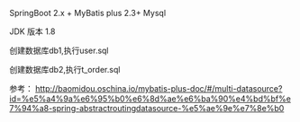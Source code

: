 SpringBoot 2.x + MyBatis plus 2.3+ Mysql

JDK 版本 1.8

创建数据库db1,执行user.sql

创建数据库db2,执行t_order.sql


参考：
    http://baomidou.oschina.io/mybatis-plus-doc/#/multi-datasource?id=%e5%a4%9a%e6%95%b0%e6%8d%ae%e6%ba%90%e4%bd%bf%e7%94%a8-spring-abstractroutingdatasource-%e5%ae%9e%e7%8e%b0